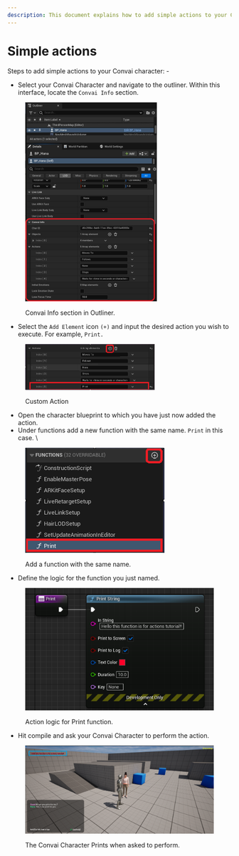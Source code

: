 ```yaml
---
description: This document explains how to add simple actions to your Convai characters.
---
```


# Simple actions

Steps to add simple actions to your Convai character: -&#x20;

* Select your Convai Character and navigate to the outliner. Within this interface, locate the  `Convai Info` section.&#x20;

<figure><img src="../../../../../.gitbook/assets/ConvaiInfo.jpg" alt="" width="296"><figcaption><p>Convai Info section in Outliner. </p></figcaption></figure>

* Select the `Add Element` icon `(+)` and input the desired action you wish to execute. For example, `Print.`

<figure><img src="../../../../../.gitbook/assets/image (262).png" alt="" width="291"><figcaption><p>Custom Action</p></figcaption></figure>

* Open the character blueprint to which you have just now added the action.&#x20;
* Under functions add a new function with the same name. `Print` in this case. \


<figure><img src="../../../../../.gitbook/assets/image (264).png" alt=""><figcaption><p>Add a function with the same name. </p></figcaption></figure>

* Define the logic for the function you just named.&#x20;

<figure><img src="../../../../../.gitbook/assets/image (265).png" alt=""><figcaption><p>Action logic for Print function. </p></figcaption></figure>

* Hit compile and ask your Convai Character to perform the action.&#x20;

<figure><img src="../../../../../.gitbook/assets/image (266).png" alt=""><figcaption><p>The Convai Character Prints when asked to perform. </p></figcaption></figure>
